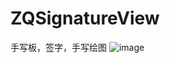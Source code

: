 # ZQSignatureView
手写板，签字，手写绘图
![image](https://github.com/ZhiQingLoving/ZQSignatureView/blob/master/ZQSignatureView/ZQSignatureView/演示签名.gif)
